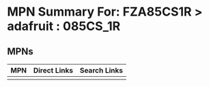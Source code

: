 



# MPN Summary For: FZA85CS1R > adafruit : 085CS_1R

## MPNs
  

|MPN|Direct Links|Search Links|
| :--- | :--- | :--- |
||||

